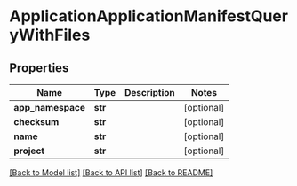 # ApplicationApplicationManifestQueryWithFiles

## Properties
Name | Type | Description | Notes
------------ | ------------- | ------------- | -------------
**app_namespace** | **str** |  | [optional] 
**checksum** | **str** |  | [optional] 
**name** | **str** |  | [optional] 
**project** | **str** |  | [optional] 

[[Back to Model list]](../README.md#documentation-for-models) [[Back to API list]](../README.md#documentation-for-api-endpoints) [[Back to README]](../README.md)

